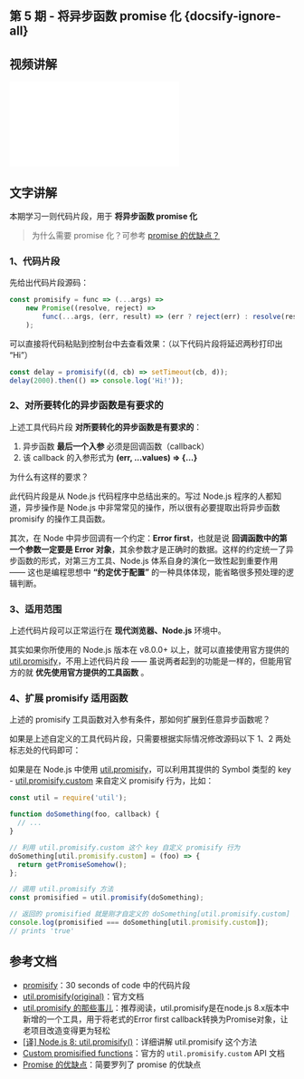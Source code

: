 ## 第 5 期 - 将异步函数 promise 化 {docsify-ignore-all}

## 视频讲解
<iframe class="article-video" src="//player.bilibili.com/player.html?aid=91187805&cid=155708491&page=1" scrolling="no" border="0" frameborder="no" framespacing="0" allowfullscreen="true"> </iframe>

## 文字讲解

本期学习一则代码片段，用于 **将异步函数 promise 化**

> 为什么需要 promise 化？可参考 [promise 的优缺点？](https://github.com/es6-org/exploring-es6/blob/master/md/24.10.md)

### 1、代码片段

先给出代码片段源码：
```js
const promisify = func => (...args) =>
    new Promise((resolve, reject) =>
        func(...args, (err, result) => (err ? reject(err) : resolve(result)))
    );
```

可以直接将代码粘贴到控制台中去查看效果：（以下代码片段将延迟两秒打印出 “Hi”）
```js
const delay = promisify((d, cb) => setTimeout(cb, d));
delay(2000).then(() => console.log('Hi!')); 
```

### 2、对所要转化的异步函数是有要求的

上述工具代码片段 **对所要转化的异步函数是有要求的**：

 1. 异步函数 **最后一个入参** 必须是回调函数（callback）
 2. 该 callback 的入参形式为 **(err, ...values) => {…}**

为什么有这样的要求？

此代码片段是从 Node.js 代码程序中总结出来的。写过 Node.js 程序的人都知道，异步操作是 Node.js 中非常常见的操作，所以很有必要提取出将异步函数 promisify 的操作工具函数。

其次，在 Node 中异步回调有一个约定：**Error first**，也就是说 **回调函数中的第一个参数一定要是 Error 对象**，其余参数才是正确时的数据。这样的约定统一了异步函数的形式，对第三方工具、Node.js 体系自身的演化一致性起到重要作用 —— 这也是编程思想中 **“约定优于配置”** 的一种具体体现，能省略很多预处理的逻辑判断。

### 3、适用范围

上述代码片段可以正常运行在 **现代浏览器、Node.js** 环境中。

其实如果你所使用的 Node.js 版本在 v8.0.0+ 以上，就可以直接使用官方提供的 [util.promisify](https://nodejs.org/api/util.html#util_util_promisify_original)，不用上述代码片段 —— 虽说两者起到的功能是一样的，但能用官方的就 **优先使用官方提供的工具函数** 。

### 4、扩展 promisify 适用函数

上述的 promisify 工具函数对入参有条件，那如何扩展到任意异步函数呢？

如果是上述自定义的工具代码片段，只需要根据实际情况修改源码以下 1、2 两处标志处的代码即可：


如果是在 Node.js 中使用 [util.promisify](https://nodejs.org/api/util.html#util_util_promisify_original)，可以利用其提供的 Symbol 类型的 key - [util.promisify.custom](https://nodejs.org/api/util.html#util_custom_promisified_functions) 来自定义 promisify 行为，比如：

```js
const util = require('util');

function doSomething(foo, callback) {
  // ...
}

// 利用 util.promisify.custom 这个 key 自定义 promisify 行为
doSomething[util.promisify.custom] = (foo) => {
  return getPromiseSomehow();
};

// 调用 util.promisify 方法
const promisified = util.promisify(doSomething);

// 返回的 promisified 就是刚才自定义的 doSomething[util.promisify.custom] 函数
console.log(promisified === doSomething[util.promisify.custom]);
// prints 'true'
```


## 参考文档
 - [promisify](https://www.30secondsofcode.org/js/s/promisify)：30 seconds of code 中的代码片段
 - [util.promisify(original)](https://nodejs.org/api/util.html#util_util_promisify_original)：官方文档
 - [util.promisify 的那些事儿](https://juejin.im/post/5bc76ff56fb9a05cee1e14a9)：推荐阅读，util.promisify是在node.js 8.x版本中新增的一个工具，用于将老式的Error first callback转换为Promise对象，让老项目改造变得更为轻松
 - [[译] Node.js 8: util.promisify()](https://segmentfault.com/a/1190000009743481)：详细讲解 util.promisify 这个方法
 - [Custom promisified functions](https://nodejs.org/api/util.html#util_custom_promisified_functions)：官方的 `util.promisify.custom` API 文档
 - [Promise 的优缺点](https://github.com/es6-org/exploring-es6/blob/master/md/24.10.md)：简要罗列了 promise 的优缺点